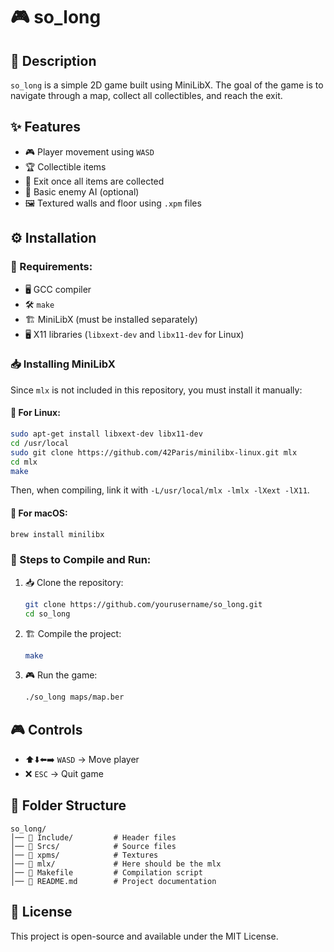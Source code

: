 # 🎮 so_long

## 📜 Description
`so_long` is a simple 2D game built using MiniLibX. The goal of the game is to navigate through a map, collect all collectibles, and reach the exit.

## ✨ Features
- 🎮 Player movement using `WASD`
- 🏆 Collectible items
- 🚪 Exit once all items are collected
- 👾 Basic enemy AI (optional)
- 🖼️ Textured walls and floor using `.xpm` files

## ⚙️ Installation
### 📌 Requirements:
- 🖥️ GCC compiler
- 🛠️ `make`
- 🏗️ MiniLibX (must be installed separately)
- 🖥️ X11 libraries (`libxext-dev` and `libx11-dev` for Linux)

### 📥 Installing MiniLibX
Since `mlx` is not included in this repository, you must install it manually:

#### 🔹 For Linux:
```sh
sudo apt-get install libxext-dev libx11-dev
cd /usr/local
sudo git clone https://github.com/42Paris/minilibx-linux.git mlx
cd mlx
make
```
Then, when compiling, link it with `-L/usr/local/mlx -lmlx -lXext -lX11`.

#### 🔹 For macOS:
```sh
brew install minilibx
```

### 📂 Steps to Compile and Run:
1. 📥 Clone the repository:
   ```sh
   git clone https://github.com/yourusername/so_long.git
   cd so_long
   ```
2. 🏗️ Compile the project:
   ```sh
   make
   ```
3. 🎮 Run the game:
   ```sh
   ./so_long maps/map.ber
   ```

## 🎮 Controls
- ⬆️⬇️⬅️➡️ `WASD` → Move player
- ❌ `ESC` → Quit game

## 📁 Folder Structure
```
so_long/
│── 📂 Include/         # Header files
│── 📂 Srcs/            # Source files
│── 📂 xpms/            # Textures
│── 📂 mlx/             # Here should be the mlx
│── 📜 Makefile         # Compilation script
│── 📖 README.md        # Project documentation
```

## 📜 License
This project is open-source and available under the MIT License.

